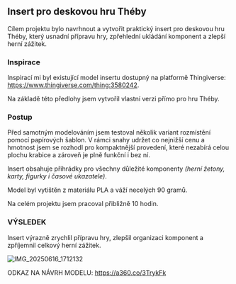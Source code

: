 ## Insert pro deskovou hru Théby

Cílem projektu bylo navrhnout a vytvořit praktický insert pro deskovou hru Théby, který usnadní přípravu hry, zpřehlední ukládání komponent a zlepší herní zážitek.

### Inspirace
Inspirací mi byl existující model insertu dostupný na platformě Thingiverse:
https://www.thingiverse.com/thing:3580242.

Na základě této předlohy jsem vytvořil vlastní verzi přímo pro hru Théby.

### Postup
Před samotným modelováním jsem testoval několik variant rozmístění pomocí papírových šablon.
V rámci snahy udržet co nejnižší cenu a hmotnost jsem se rozhodl pro kompaktnější provedení, které nezabírá celou plochu krabice a zároveň je plně funkční i bez ní.

Insert obsahuje přihrádky pro všechny důležité komponenty *(herní žetony, karty, figurky i časové ukazatele)*.

Model byl vytištěn z materiálu PLA a váží necelých 90 gramů.

Na celém projektu jsem pracoval přibližně 10 hodin.

### VÝSLEDEK
Insert výrazně zrychlil přípravu hry, zlepšil organizaci komponent a zpříjemnil celkový herní zážitek.

![IMG_20250616_1712132](https://github.com/user-attachments/assets/c5d793eb-ef15-4b5e-afde-6e20bddcbc07)

ODKAZ NA NÁVRH MODELU:
https://a360.co/3TrykFk

